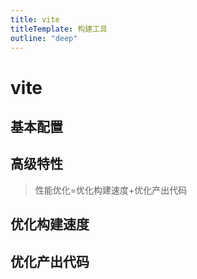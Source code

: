 ```yaml
---
title: vite
titleTemplate: 构建工具
outline: "deep"
---
```


# vite

## 基本配置

## 高级特性

> 性能优化=优化构建速度+优化产出代码

## 优化构建速度

## 优化产出代码

